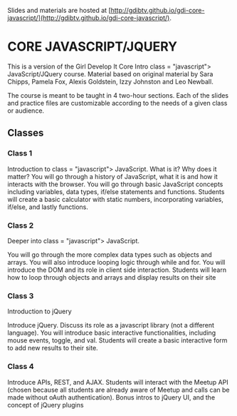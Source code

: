 Slides and materials are hosted at [http://gdibtv.github.io/gdi-core-javascript/](http://gdibtv.github.io/gdi-core-javascript/).

# CORE JAVASCRIPT/JQUERY

This is a version of the Girl Develop It Core Intro class = "javascript">
JavaScript/JQuery course. Material based on original material by Sara Chipps, Pamela Fox, Alexis Goldstein, Izzy Johnston and Leo Newball.

The course is meant to be taught in 4 two-hour sections. Each of the slides and practice files are customizable according to the needs of a given class or audience.

## Classes

### Class 1

Introduction to class = "javascript">
JavaScript. What is it? Why does it matter?
You will go through a history of JavaScript, what it is and how it interacts with the browser. You will go through basic JavaScript concepts including variables, data types, if/else statements and functions. Students will create a basic calculator with static numbers, incorporating variables, if/else, and lastly functions.

### Class 2
Deeper into class = "javascript">
JavaScript.

You will go through the more complex data types such as objects and arrays. You will also introduce looping logic through while and for. You will introduce the DOM and its role in client side interaction. Students will learn how to loop through objects and arrays and display results on their site

### Class 3

Introduction to jQuery

Introduce jQuery. Discuss its role as a javascript library (not a different language). You will introduce basic interactive functionalities, including mouse events, toggle, and val. Students will create a basic interactive form to add new results to their site.

### Class 4

Introduce APIs, REST, and AJAX. Students will interact with the Meetup API (chosen because all students are already aware of Meetup and calls can be made without oAuth authentication). Bonus intros to jQuery UI, and the concept of jQuery plugins

